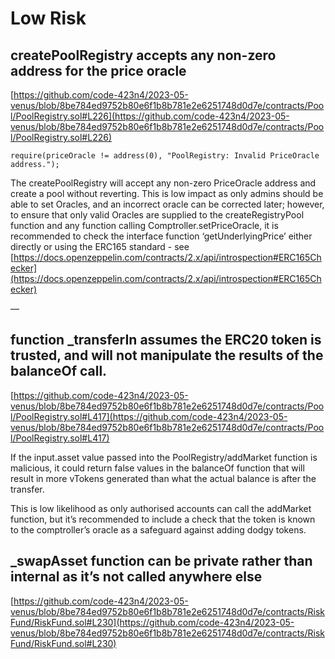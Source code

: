 # Low Risk

## createPoolRegistry accepts any non-zero address for the price oracle

[https://github.com/code-423n4/2023-05-venus/blob/8be784ed9752b80e6f1b8b781e2e6251748d0d7e/contracts/Pool/PoolRegistry.sol#L226](https://github.com/code-423n4/2023-05-venus/blob/8be784ed9752b80e6f1b8b781e2e6251748d0d7e/contracts/Pool/PoolRegistry.sol#L226)

```
require(priceOracle != address(0), "PoolRegistry: Invalid PriceOracle
address.");
```

The createPoolRegistry will accept any non-zero PriceOracle address and
create a pool without reverting. This is low impact as only admins
should be able to set Oracles, and an incorrect oracle can be corrected
later; however, to ensure that only valid Oracles are supplied to the
createRegistryPool function and any function calling
Comptroller.setPriceOracle, it is recommended to check the interface
function ‘getUnderlyingPrice’ either directly or using the ERC165
standard - see
[https://docs.openzeppelin.com/contracts/2.x/api/introspection#ERC165Checker](https://docs.openzeppelin.com/contracts/2.x/api/introspection#ERC165Checker)

—

## function \_transferIn assumes the ERC20 token is trusted, and will not manipulate the results of the balanceOf call. 

[https://github.com/code-423n4/2023-05-venus/blob/8be784ed9752b80e6f1b8b781e2e6251748d0d7e/contracts/Pool/PoolRegistry.sol#L417](https://github.com/code-423n4/2023-05-venus/blob/8be784ed9752b80e6f1b8b781e2e6251748d0d7e/contracts/Pool/PoolRegistry.sol#L417)

If the input.asset value passed into the PoolRegistry/addMarket function
is malicious, it could return false values in the balanceOf function
that will result in more vTokens generated than what the actual balance
is after the transfer.

This is low likelihood as only authorised accounts can call the
addMarket function, but it’s recommended to include a check that the
token is known to the comptroller’s oracle as a safeguard against adding
dodgy tokens.

## \_swapAsset function can be private rather than internal as it’s not called anywhere else

[https://github.com/code-423n4/2023-05-venus/blob/8be784ed9752b80e6f1b8b781e2e6251748d0d7e/contracts/RiskFund/RiskFund.sol#L230](https://github.com/code-423n4/2023-05-venus/blob/8be784ed9752b80e6f1b8b781e2e6251748d0d7e/contracts/RiskFund/RiskFund.sol#L230)

